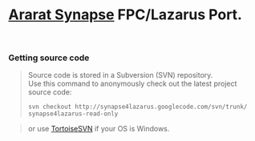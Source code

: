 # [Ararat Synapse](http://www.ararat.cz/synapse/doku.php/start) FPC/Lazarus Port. #
<br>
<h3>Getting source code</h3>
<blockquote>Source code is stored in a Subversion (SVN) repository.<br>
Use this command to anonymously check out the latest project source code:<pre><code>svn checkout http://synapse4lazarus.googlecode.com/svn/trunk/ synapse4lazarus-read-only</code></pre></blockquote>

<blockquote>or use <a href='http://tortoisesvn.tigris.org/'>TortoiseSVN</a> if your OS is Windows.